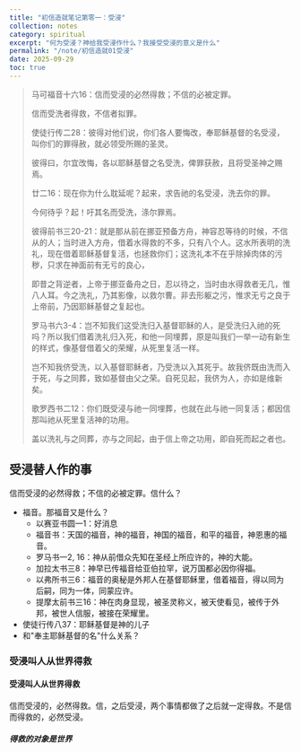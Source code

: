 ```yaml
---
title: "初信造就笔记第零一：受浸"
collection: notes
category: spiritual
excerpt: "何为受浸？神给我受浸作什么？我接受受浸的意义是什么"
permalink: "/note/初信造就01受浸"
date: 2025-09-29
toc: true
---
```


> 马可福音十六16：信而受浸的必然得救；不信的必被定罪。
>
> 信而受洗者得救，不信者拟罪。
>
> 使徒行传二28：彼得对他们说，你们各人要悔改，奉耶稣基督的名受浸，叫你们的罪得赦，就必领受所赐的圣灵。
>
> 彼得曰，尔宜改悔，各以耶稣基督之名受洗，俾罪获赦，且将受圣神之赐焉。
>
> 廿二16：现在你为什么耽延呢？起来，求告祂的名受浸，洗去你的罪。
>
> 今何待乎？起！吁其名而受洗，涤尔罪焉。
>
> 彼得前书三20-21：就是那从前在挪亚预备方舟，神容忍等待的时候，不信从的人；当时进入方舟，借着水得救的不多，只有八个人。这水所表明的洗礼，现在借着耶稣基督复活，也拯救你们；这洗礼本不在乎除掉肉体的污秽，只求在神面前有无亏的良心，
>
> 即昔之背逆者，上帝于挪亚备舟之日，忍以待之，当时由水得救者无几，惟八人耳。今之洗礼，乃其影像，以救尔曹。非去形躯之污，惟求无亏之良于上帝前，乃因耶稣基督之复起也。
>
> 罗马书六3-4：岂不知我们这受洗归入基督耶稣的人，是受洗归入祂的死吗？所以我们借着洗礼归入死，和他一同埋葬，原是叫我们一举一动有新生的样式，像基督借着父的荣耀，从死里复活一样。
>
> 岂不知我侪受洗，以入基督耶稣者，乃受洗以入其死乎。故我侪既由洗而入于死，与之同葬，致如基督由父之荣。自死见起，我侪为人，亦如是维新矣。
>
> 歌罗西书二12：你们既受浸与祂一同埋葬，也就在此与祂一同复活；都因信那叫祂从死里复活神的功用。
>
> 盖以洗礼与之同葬，亦与之同起，由于信上帝之功用，即自死而起之者也。

## 受浸替人作的事

信而受浸的必然得救；不信的必被定罪。信什么？

- 福音。那福音又是什么？
  - 以赛亚书圆一1：好消息
  - 福音书：天国的福音，神的福音，神国的福音，和平的福音，神恩惠的福音。
  - 罗马书一2, 16：神从前借众先知在圣经上所应许的，神的大能。
  - 加拉太书三8：神早已传福音给亚伯拉罕，说万国都必因你得福。
  - 以弗所书三6：福音的奥秘是外邦人在基督耶稣里，借着福音，得以同为后嗣，同为一体，同蒙应许。
  - 提摩太前书三16：神在肉身显现，被圣灵称义，被天使看见，被传于外邦，被世人信服，被接在荣耀里。
- 使徒行传八37：耶稣基督是神的儿子
- 和"奉主耶稣基督的名"什么关系？

### 受浸叫人从世界得救

#### 受浸叫人从世界得救

信而受浸的，必然得救。信，之后受浸，两个事情都做了之后就一定得救。不是信而得救的，必然受浸。

##### 得救的对象是世界
